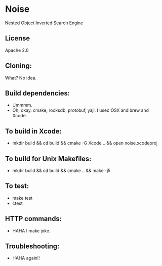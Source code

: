 # Noise

Nested Object Inverted Search Engine

## License
Apache 2.0

## Cloning:
What? No idea.

## Build dependencies:
* Ummmm.
* Oh, okay. cmake, rocksdb, protobuf, yajl. I used OSX and brew and Xcode.

## To build in Xcode:
* mkdir build && cd build && cmake -G Xcode .. && open noise.xcodeproj

## To build for Unix Makefiles:
* mkdir build && cd build && cmake .. && make -j5

## To test:
* make test
* ctest

## HTTP commands:
* HAHA I make joke.

## Troubleshooting:
* HAHA again!!
